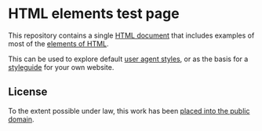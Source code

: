 # HTML elements test page

This repository contains a single [HTML document](_site/index.html) that
includes examples of most of the
[elements of HTML](https://html.spec.whatwg.org/multipage/semantics.html#semantics).

This can be used to explore default
[user agent styles](https://meiert.com/en/blog/user-agent-style-sheets/), or as
the basis for a [styleguide](https://poormansstyleguide.com/) for your own
website.

## License

To the extent possible under law, this work has been
[placed into the public domain](LICENSE).
